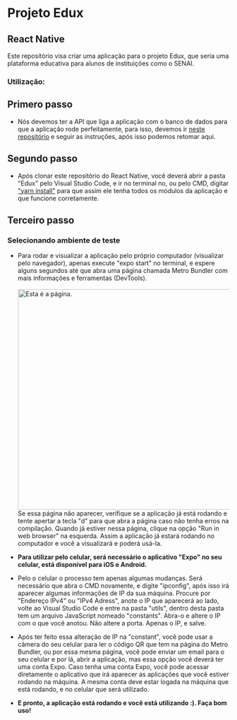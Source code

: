 # Projeto Edux
## React Native

Este repositório visa criar uma aplicação para o projeto Edux, que seria uma plataforma educativa para alunos de instituições como o SENAI.

### Utilização:

## Primero passo

* Nós devemos ter a API que liga a aplicação com o banco de dados para que a aplicação rode perfeitamente, para isso, devemos ir <a href="http://github.com/jpedrodss/APIEdux">neste repositório</a> e seguir as instruções, após isso podemos retomar aqui.

## Segundo passo

* Após clonar este repositório do React Native, você deverá abrir a pasta "Edux" pelo Visual Studio Code, e ir no terminal no, ou pelo CMD, digitar <a href="https://classic.yarnpkg.com/pt-BR/docs/install/#windows-stable" rel="Tutorial de instalação do yarn">"yarn install"</a> para que assim ele tenha todos os módulos da aplicação e que funcione corretamente.

## Terceiro passo

### Selecionando ambiente de teste

* Para rodar e visualizar a aplicação pelo próprio computador (visualizar pelo navegador), apenas execute "expo start" no terminal, e espere alguns segundos até que abra uma página chamada Metro Bundler com mais informações e ferramentas (DevTools). <br><br> <img width="500" src="https://i.imgur.com/ygoZbYO.png" alt="Esta é a página."> <br> Se essa página não aparecer,  verifique se a aplicação já está rodando e tente apertar a tecla "d" para que abra a página caso não tenha erros na compilação. Quando já estiver nessa página, clique na opção "Run in web browser" na esquerda. Assim a aplicação já estará rodando no computador e você a visualizará e poderá usá-la.

* <strong> Para utilizar pelo celular, será necessário o aplicativo "Expo" no seu celular, está disponível para iOS e Android.</strong> 

* Pelo o celular o processo tem apenas algumas mudanças. Será necessário que abra o CMD novamente, e digite "ipconfig", após isso irá aparecer algumas informações de IP da sua máquina. Procure por "Endereço IPv4" ou "IPv4 Adress", anote o IP que aparecerá ao lado, volte ao Visual Studio Code e entre na pasta "utils", dentro desta pasta tem um arquivo JavaScript nomeado "constants". Abra-o e altere o IP com o que você anotou. Não altere a porta. Apenas o IP, e salve.

* Após ter feito essa alteração de IP na "constant", você pode usar a câmera do seu celular para ler o código QR que tem na página do Metro Bundler, ou por essa mesma página, você pode enviar um email para o seu celular e por lá, abrir a aplicação, mas essa opção você deverá ter uma conta Expo. Caso tenha uma conta Expo, você pode acessar diretamente o aplicativo que irá aparecer as aplicações que você estiver rodando na máquina. A mesma conta deve estar logada na máquina que está rodando, e no celular que será utilizado.

* <strong>E pronto, a aplicação está rodando e você está utilizando :). Faça bom uso!</strong>